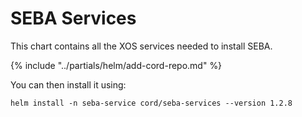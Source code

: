 # SEBA Services

This chart contains all the XOS services needed to install SEBA.

{% include "../partials/helm/add-cord-repo.md" %}

You can then install it using:

```shell
helm install -n seba-service cord/seba-services --version 1.2.8
```

